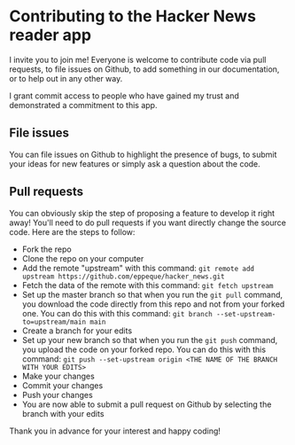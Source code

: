 # Contributing to the Hacker News reader app

I invite you to join me! Everyone is welcome to contribute code via pull requests, to file issues on Github, to add something in our documentation, or to help out in any other way.

I grant commit access to people who have gained my trust and demonstrated a commitment to this app.

## File issues

You can file issues on Github to highlight the presence of bugs, to submit your ideas for new features or simply ask a question about the code.

## Pull requests

You can obviously skip the step of proposing a feature to develop it right away! You'll need to do pull requests if you want directly change the source code. Here are the steps to follow:

* Fork the repo
* Clone the repo on your computer
* Add the remote "upstream" with this command: `git remote add upstream https://github.com/eppeque/hacker_news.git`
* Fetch the data of the remote with this command: `git fetch upstream`
* Set up the master branch so that when you run the `git pull` command, you download the code directly from this repo and not from your forked one. You can do this with this command: `git branch --set-upstream-to=upstream/main main`
* Create a branch for your edits
* Set up your new branch so that when you run the `git push` command, you upload the code on your forked repo. You can do this with this command: `git push --set-upstream origin <THE NAME OF THE BRANCH WITH YOUR EDITS>`
* Make your changes
* Commit your changes
* Push your changes
* You are now able to submit a pull request on Github by selecting the branch with your edits

Thank you in advance for your interest and happy coding!
